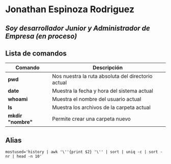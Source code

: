 #  Jonathan Espinoza Rodriguez
## _Soy desarrollador Junior y Administrador de Empresa (en proceso)_


## Lista de comandos
| Comando       | Descripción|
|------------   |------------|
|**pwd**            |Nos nuestra la ruta absoluta del directorio actual|
|**date**           |Muestra la fecha y hora del sistema actual        |
|**whoami**         |Muestra el nombre del usuario actual|
|**ls**             |Muestra los archivos de la carpeta actual|
|**mkdir "nombre"** |Permite crear una carpeta nuevo 

## Alias
```mostused='history | awk '\''{print $2} '\'' | sort | uniq -c | sort -nr | head -n 10' ```
